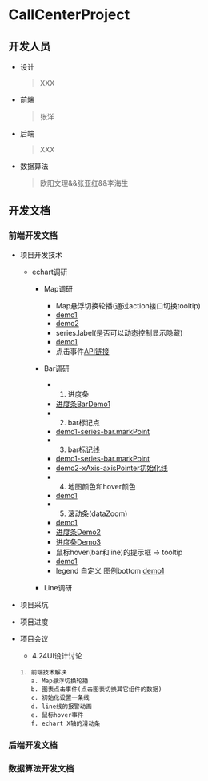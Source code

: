 # CallCenterProject

## 开发人员
  - 设计
    > XXX
  - 前端
    > 张洋
  - 后端
    > XXX
  - 数据算法
    > 欧阳文理&&张亚红&&李海生

## 开发文档

### 前端开发文档
  - 项目开发技术
    + echart调研 
      * Map调研
        * Map悬浮切换轮播(通过action接口切换tooltip)
        * [demo1](http://www.echartsjs.com/gallery/editor.html?c=doc-example/pie-highlight)
        * [demo2]()
        * series.label(是否可以动态控制显示隐藏)
        * [demo1](http://echarts.baidu.com/examples/editor.html?c=map-labels)
        * 点击事件[API链接](http://echarts.baidu.com/api.html#events)
      * Bar调研
        * 1. 进度条
        * [进度条BarDemo1](http://gallery.echartsjs.com/editor.html?c=xr1XxW-i7M)
        * 2. bar标记点
        * [demo1-series-bar.markPoint](http://echarts.baidu.com/option.html#series-bar.markPoint)
        * 3. bar标记线
        * [demo1-series-bar.markPoint](http://echarts.baidu.com/option.html#series-bar.markPoint)
        * [demo2-xAxis-axisPointer初始化线](http://www.echartsjs.com/gallery/editor.html?c=line-tooltip-touch)
        * 4. 地图颜色和hover颜色
        * [demo1]()
        * 5. 滚动条(dataZoom)
        * [demo1](http://www.echartsjs.com/gallery/editor.html?c=doc-example/scatter-dataZoom-all)
        * [进度条Demo2](http://echarts.baidu.com/tutorial.html#%E8%87%AA%E5%AE%9A%E4%B9%89%E7%B3%BB%E5%88%97)
        * [进度条Demo3](http://echarts.baidu.com/examples/editor.html?c=area-rainfall)
        * 鼠标hover(bar和line)的提示框 -> tooltip
        * [demo1](http://www.echartsjs.com/gallery/editor.html?c=doc-example/candlestick-axisPointer)
        * legend 自定义 图例bottom
        [demo1](http://www.echartsjs.com/gallery/editor.html?c=doc-example/candlestick-axisPointer)
          
      * Line调研

  - 项目采坑
  - 项目进度
  - 项目会议
    + 4.24UI设计讨论
    ```
    1. 前端技术解决
       a. Map悬浮切换轮播
       b. 图表点击事件(点击图表切换其它组件的数据)
       c. 初始化设置一条线
       d. line线的报警动画
       e. 鼠标hover事件
       f. echart X轴的滑动条
    ```

### 后端开发文档

### 数据算法开发文档

  
